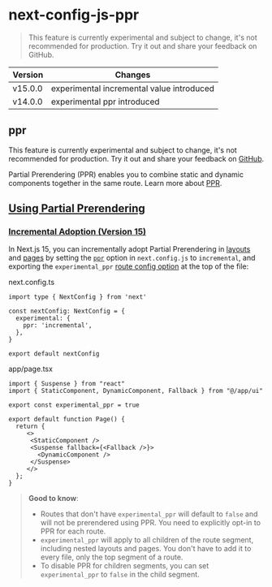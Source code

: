 # next-config-js-ppr

> This feature is currently experimental and subject to change, it's not recommended for production. Try it out and share your feedback on GitHub.

| Version | Changes                                   |
| ------- | ----------------------------------------- |
| v15.0.0 | experimental incremental value introduced |
| v14.0.0 | experimental ppr introduced               |

## ppr

This feature is currently experimental and subject to change, it's not recommended for production. Try it out and share your feedback on [GitHub](https://github.com/vercel/next.js/issues).

Partial Prerendering (PPR) enables you to combine static and dynamic components together in the same route. Learn more about [PPR](/docs/app/getting-started/partial-prerendering).

## [Using Partial Prerendering](#using-partial-prerendering)

### [Incremental Adoption (Version 15)](#incremental-adoption-version-15)

In Next.js 15, you can incrementally adopt Partial Prerendering in [layouts](/docs/app/building-your-application/routing/layouts-and-templates) and [pages](/docs/app/api-reference/file-conventions/page) by setting the [`ppr`](/docs/app/api-reference/config/next-config-js/ppr) option in `next.config.js` to `incremental`, and exporting the `experimental_ppr` [route config option](/docs/app/api-reference/file-conventions/route-segment-config) at the top of the file:

next.config.ts

    import type { NextConfig } from 'next'
     
    const nextConfig: NextConfig = {
      experimental: {
        ppr: 'incremental',
      },
    }
     
    export default nextConfig

app/page.tsx

    import { Suspense } from "react"
    import { StaticComponent, DynamicComponent, Fallback } from "@/app/ui"
     
    export const experimental_ppr = true
     
    export default function Page() {
      return {
         <>
          <StaticComponent />
          <Suspense fallback={<Fallback />}>
            <DynamicComponent />
          </Suspense>
         </>
      };
    }

> **Good to know**:
> 
> *   Routes that don't have `experimental_ppr` will default to `false` and will not be prerendered using PPR. You need to explicitly opt-in to PPR for each route.
> *   `experimental_ppr` will apply to all children of the route segment, including nested layouts and pages. You don't have to add it to every file, only the top segment of a route.
> *   To disable PPR for children segments, you can set `experimental_ppr` to `false` in the child segment.
